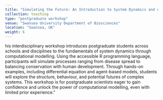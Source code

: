 ```yaml
---
title: "Simulating the Future: An Introduction to System Dynamics and Agent-Based Modelling"
collection: teaching
type: "postgraduate workshop"
venue: "Swansea University Department of Biosciences"
location: "Swansea, UK"
weight: 6
---
```


his interdisciplinary workshop introduces postgraduate students across schools and disciplines to the fundamentals of system dynamics through computational modelling. Using the accessible R programming language, participants will simulate processes ranging from disease spread to balancing conservation with human development. Through hands-on examples, including differential equation and agent-based models, students will explore the structure, behaviour, and potential futures of complex systems. This workshop is for postgraduate scientists eager to gain confidence and unlock the power of computational modelling, even with limited prior experience."
